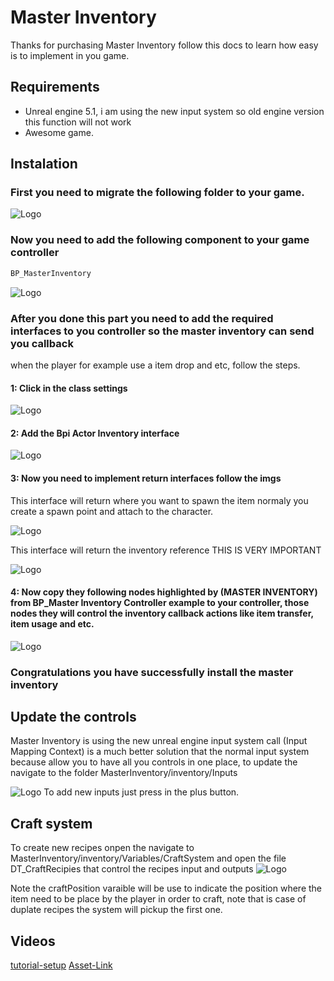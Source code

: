 # Master Inventory

Thanks for purchasing Master Inventory follow this docs to learn how easy is to implement in you game.



## Requirements

- Unreal engine 5.1, i am using the new input system so old engine version this function will not work
- Awesome game.


## Instalation

### First you need to migrate the following folder to your game.


![Logo](https://raw.githubusercontent.com/mjgt-Studios/MasterInventoryDocs/main/img/Img1.png)


### Now you need to add the following component to your game controller

```javascript
BP_MasterInventory
```

![Logo](https://raw.githubusercontent.com/mjgt-Studios/MasterInventoryDocs/main/img/img2.png)

### After you done this part you need to add the required interfaces to you controller so the master inventory can send you callback
when the player for example use a item drop and etc, follow the steps.


#### 1: Click in the class settings

![Logo](https://raw.githubusercontent.com/mjgt-Studios/MasterInventoryDocs/main/img/img3.png)

#### 2: Add the Bpi Actor Inventory interface

![Logo](https://raw.githubusercontent.com/mjgt-Studios/MasterInventoryDocs/main/img/img4.png)

#### 3: Now you need to implement return interfaces follow the imgs

This interface will return where you want to spawn the item normaly you create a spawn point and attach to the character.

![Logo](https://raw.githubusercontent.com/mjgt-Studios/MasterInventoryDocs/main/img/img5.png)

This interface will return the inventory reference THIS IS VERY IMPORTANT

![Logo](https://raw.githubusercontent.com/mjgt-Studios/MasterInventoryDocs/main/img/img6.png)

#### 4: Now copy they following nodes highlighted by (MASTER INVENTORY) from BP_Master Inventory Controller example to your controller, those nodes they will control the inventory callback actions like item transfer, item usage and etc.

![Logo](https://raw.githubusercontent.com/mjgt-Studios/MasterInventoryDocs/main/img/img7.png)

 ### Congratulations you have successfully install the master inventory


## Update the controls

Master Inventory is using the new unreal engine input system call (Input Mapping Context) is a much better solution that the normal input system because allow you to have all you controls in one place, to update the navigate to the folder MasterInventory/inventory/Inputs

![Logo](https://raw.githubusercontent.com/mjgt-Studios/MasterInventoryDocs/main/img/img8.png)
To add new inputs just press in the plus button.

## Craft system
To create new recipes onpen the navigate to MasterInventory/inventory/Variables/CraftSystem and open the file DT_CraftRecipies that control the recipes input and outputs
![Logo](https://raw.githubusercontent.com/mjgt-Studios/MasterInventoryDocs/main/img/img9.png)

Note the craftPosition varaible will be use to indicate the position where the item need to be place by the player in order to craft, note that is case of duplate recipes the system will pickup the first one.

## Videos

[tutorial-setup](https://youtu.be/87jMTX83RpI)
[Asset-Link](https://www.unrealengine.com/marketplace/en-US/product/b5c3ee6da047491a958b499c7f027713)
